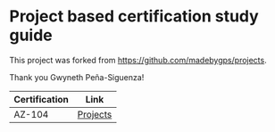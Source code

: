 # Project based certification study guide

This project was forked from https://github.com/madebygps/projects.

Thank you Gwyneth Peña-Siguenza!

| Certification | Link |
|---------------|------|
| AZ-104        | [Projects](az-104/readme.md) |